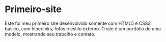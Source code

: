 # Primeiro-site
Este foi meu primeiro site desenvolvido somente com HTML5 e CSS3 básico, com hiperlinks, fotos e estilo externo. O site é um portfólio de uma modelo, mostrando seu trabalho e contato.
